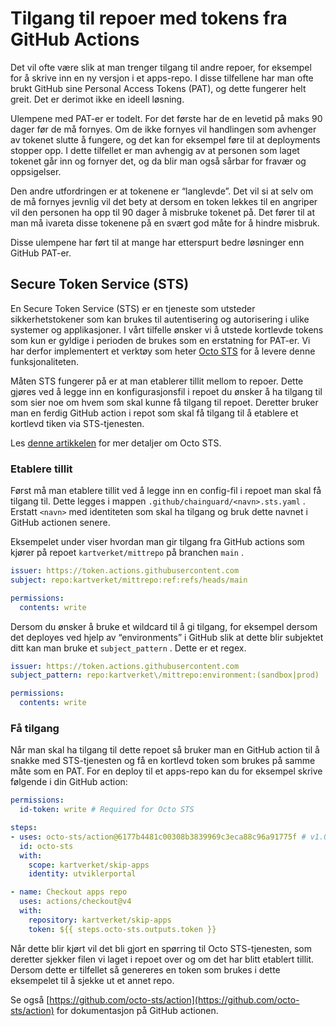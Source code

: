 # Tilgang til repoer med tokens fra GitHub Actions

Det vil ofte være slik at man trenger tilgang til andre repoer, for eksempel for å skrive inn en ny versjon i et apps-repo. I disse tilfellene har man ofte brukt GitHub sine Personal Access Tokens (PAT), og dette fungerer helt greit. Det er derimot ikke en ideell løsning.

Ulempene med PAT-er er todelt. For det første har de en levetid på maks 90 dager før de må fornyes. Om de ikke fornyes vil handlingen som avhenger av tokenet slutte å fungere, og det kan for eksempel føre til at deployments stopper opp. I dette tilfellet er man avhengig av at personen som laget tokenet går inn og fornyer det, og da blir man også sårbar for fravær og oppsigelser.

Den andre utfordringen er at tokenene er “langlevde”. Det vil si at selv om de må fornyes jevnlig vil det bety at dersom en token lekkes til en angriper vil den personen ha opp til 90 dager å misbruke tokenet på. Det fører til at man må ivareta disse tokenene på en svært god måte for å hindre misbruk.

Disse ulempene har ført til at mange har etterspurt bedre løsninger enn GitHub PAT-er.

## Secure Token Service (STS)

En Secure Token Service (STS) er en tjeneste som utsteder sikkerhetstokener som kan brukes til autentisering og autorisering i ulike systemer og applikasjoner. I vårt tilfelle ønsker vi å utstede kortlevde tokens som kun er gyldige i perioden de brukes som en erstatning for PAT-er. Vi har derfor implementert et verktøy som heter [Octo STS](https://github.com/apps/octo-sts) for å levere denne funksjonaliteten.

Måten STS fungerer på er at man etablerer tillit mellom to repoer. Dette gjøres ved å legge inn en konfigurasjonsfil i repoet du ønsker å ha tilgang til som sier noe om hvem som skal kunne få tilgang til repoet. Deretter bruker man en ferdig GitHub action i repot som skal få tilgang til å etablere et kortlevd tiken via STS-tjenesten.

Les [denne artikkelen](https://www.chainguard.dev/unchained/the-end-of-github-pats-you-cant-leak-what-you-dont-have) for mer detaljer om Octo STS.

### Etablere tillit

Først må man etablere tillit ved å legge inn en config-fil i repoet man skal få tilgang til. Dette legges i mappen `.github/chainguard/<navn>.sts.yaml` . Erstatt `<navn>` med identiteten som skal ha tilgang og bruk dette navnet i GitHub actionen senere.

Eksempelet under viser hvordan man gir tilgang fra GitHub actions som kjører på repoet `kartverket/mittrepo` på branchen `main` .

```yaml
issuer: https://token.actions.githubusercontent.com
subject: repo:kartverket/mittrepo:ref:refs/heads/main

permissions:
  contents: write
```

Dersom du ønsker å bruke et wildcard til å gi tilgang, for eksempel dersom det deployes ved hjelp av “environments” i GitHub slik at dette blir subjektet ditt kan man bruke et `subject_pattern` . Dette er et regex.

```yaml
issuer: https://token.actions.githubusercontent.com
subject_pattern: repo:kartverket\/mittrepo:environment:(sandbox|prod)

permissions:
  contents: write
```

### Få tilgang

Når man skal ha tilgang til dette repoet så bruker man en GitHub action til å snakke med STS-tjenesten og få en kortlevd token som brukes på samme måte som en PAT. For en deploy til et apps-repo kan du for eksempel skrive følgende i din GitHub action:

```yaml
permissions:
  id-token: write # Required for Octo STS

steps:
- uses: octo-sts/action@6177b4481c00308b3839969c3eca88c96a91775f # v1.0.0
  id: octo-sts
  with:
    scope: kartverket/skip-apps
    identity: utviklerportal

- name: Checkout apps repo
  uses: actions/checkout@v4
  with:
    repository: kartverket/skip-apps
    token: ${{ steps.octo-sts.outputs.token }}
```

Når dette blir kjørt vil det bli gjort en spørring til Octo STS-tjenesten, som deretter sjekker filen vi laget i repoet over og om det har blitt etablert tillit. Dersom dette er tilfellet så genereres en token som brukes i dette eksempelet til å sjekke ut et annet repo.

Se også [https://github.com/octo-sts/action](https://github.com/octo-sts/action) for dokumentasjon på GitHub actionen.

